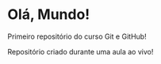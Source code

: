 # Olá, Mundo!
 Primeiro repositório do curso Git e GitHub!

 Repositório criado durante uma aula ao vivo!

